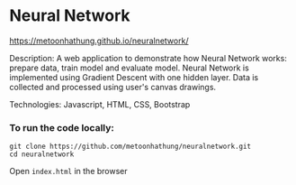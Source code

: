 # Neural Network

https://metoonhathung.github.io/neuralnetwork/

Description: A web application to demonstrate how Neural Network works: prepare data, train model and evaluate model. Neural Network is implemented using Gradient Descent with one hidden layer. Data is collected and processed using user's canvas drawings.

Technologies: Javascript, HTML, CSS, Bootstrap

### To run the code locally:

```
git clone https://github.com/metoonhathung/neuralnetwork.git
cd neuralnetwork
```

Open `index.html` in the browser
